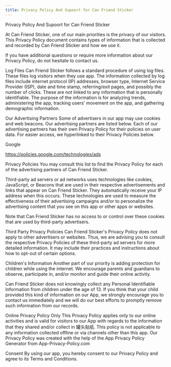 ```yaml
---
title: Privacy Policy And Supoort for Can Friend Sticker
---
```

Privacy Policy And Supoort for Can Friend Sticker

At Can Friend Sticker, one of our main priorities is the privacy of our visitors. This Privacy Policy document contains types of information that is collected and recorded by Can Friend Sticker and how we use it.

If you have additional questions or require more information about our Privacy Policy, do not hesitate to contact us.

Log Files
Can Friend Sticker follows a standard procedure of using log files. These files log visitors when they use app. The information collected by log files include internet protocol (IP) addresses, browser type, Internet Service Provider (ISP), date and time stamp, referring/exit pages, and possibly the number of clicks. These are not linked to any information that is personally identifiable. The purpose of the information is for analyzing trends, administering the app, tracking users' movement on the app, and gathering demographic information.

Our Advertising Partners
Some of advertisers in our app may use cookies and web beacons. Our advertising partners are listed below. Each of our advertising partners has their own Privacy Policy for their policies on user data. For easier access, we hyperlinked to their Privacy Policies below.

Google

https://policies.google.com/technologies/ads

Privacy Policies
You may consult this list to find the Privacy Policy for each of the advertising partners of Can Friend Sticker.

Third-party ad servers or ad networks uses technologies like cookies, JavaScript, or Beacons that are used in their respective advertisements and links that appear on Can Friend Sticker. They automatically receive your IP address when this occurs. These technologies are used to measure the effectiveness of their advertising campaigns and/or to personalize the advertising content that you see on this app or other apps or websites.

Note that Can Friend Sticker has no access to or control over these cookies that are used by third-party advertisers.

Third Party Privacy Policies
Can Friend Sticker's Privacy Policy does not apply to other advertisers or websites. Thus, we are advising you to consult the respective Privacy Policies of these third-party ad servers for more detailed information. It may include their practices and instructions about how to opt-out of certain options.

Children's Information
Another part of our priority is adding protection for children while using the internet. We encourage parents and guardians to observe, participate in, and/or monitor and guide their online activity.

Can Friend Sticker does not knowingly collect any Personal Identifiable Information from children under the age of 13. If you think that your child provided this kind of information on our App, we strongly encourage you to contact us immediately and we will do our best efforts to promptly remove such information from our records.

Online Privacy Policy Only
This Privacy Policy applies only to our online activities and is valid for visitors to our App with regards to the information that they shared and/or collect in 罐头贴纸. This policy is not applicable to any information collected offline or via channels other than this app. Our Privacy Policy was created with the help of the App Privacy Policy Generator from App-Privacy-Policy.com

Consent
By using our app, you hereby consent to our Privacy Policy and agree to its Terms and Conditions.
